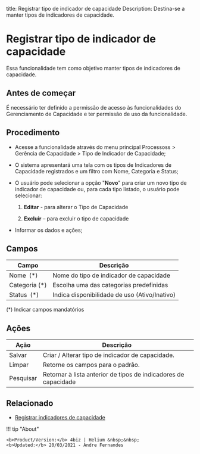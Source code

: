 title: Registrar tipo de indicador de capacidade 
Description: Destina-se a manter tipos de indicadores de capacidade.

# Registrar tipo de indicador de capacidade

Essa funcionalidade tem como objetivo manter tipos de indicadores de capacidade.

## Antes de começar

É necessário ter definido a permissão de acesso às funcionalidades do Gerenciamento de Capacidade e ter permissão de uso da funcionalidade.

## Procedimento

-   Acesse a funcionalidade através do menu principal Processoss \> Gerência de Capacidade \> Tipo de Indicador de Capacidade;

-   O sistema apresentará uma tela com os tipos de Indicadores de Capacidade registrados e um filtro com Nome, Categoria e Status;

-   O usuário pode selecionar a opção "**Novo**" para criar um novo tipo de indicador de capacidade ou, para cada tipo listado, o usuário pode selecionar:

    1.  **Editar** - para alterar o Tipo de Capacidade

    2.  **Excluir** – para excluir o tipo de capacidade

-   Informar os dados e ações;

## Campos


| Campo         | Descrição                                                                                    |
|---------------|----------------------------------------------------------------------------------------------|
| Nome  (*)     | Nome do tipo de indicador de capacidade                                                      |
| Categoria (*) | Escolha uma das categorias predefinidas                                                      |
| Status  (*)   | Indica disponibilidade de uso (Ativo/Inativo)                                                |

(*) Indicar campos mandatórios

## Ações

| Ação       | Descrição                                                       |
|------------|-----------------------------------------------------------------|
| Salvar     | Criar / Alterar tipo de indicador de capacidade.                |
| Limpar     | Retorne os campos para o padrão.                                |
| Pesquisar  | Retornar à lista anterior de tipos de indicadores de capacidade |

## Relacionado

- [Registrar indicadores de capacidade](/pt-br/4biz-helium/processes/capacity/use/register-capacity-indicators.html)

!!! tip "About"

    <b>Product/Version:</b> 4biz | Helium &nbsp;&nbsp;
    <b>Updated:</b> 20/03/2021 - Andre Fernandes
